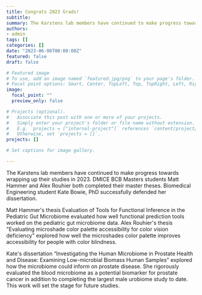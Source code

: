 ```yaml
---
title: Congrats 2023 Grads!
subtitle: 
summary: The Karstens lab members have continued to make progress towards wrapping up their studies in 2023...
authors:
- admin
tags: []
categories: []
date: "2023-06-06T00:00:00Z"
featured: false
draft: false

# Featured image
# To use, add an image named `featured.jpg/png` to your page's folder.
# Focal point options: Smart, Center, TopLeft, Top, TopRight, Left, Right, BottomLeft, Bottom, BottomRight
image:
  focal_point: ""
  preview_only: false

# Projects (optional).
#   Associate this post with one or more of your projects.
#   Simply enter your project's folder or file name without extension.
#   E.g. `projects = ["internal-project"]` references `content/project/deep-learning/index.md`.
#   Otherwise, set `projects = []`.
projects: []

# Set captions for image gallery.

---
```


The Karstens lab members have continued to make progress towards wrapping up their studies in 2023. DMICE BCB Masters students Matt Hammer and Alex Rouhier both completed their master theses. Biomedical Engineering student Kate Bowie, PhD successfully defended her dissertation. 

Matt Hammer's thesis Evaluation of Tools for Functional Inference in the Pediatric Gut Microbiome evaluated how well functional prediction tools worked on the pediatric gut microbiome data. Alex Rouhier's thesis "Evaluating microshade color palette accessibility for color vision deficiency" explored how well the microshades color palette improves accessibility for people with color blindness. 

Kate's dissertation “Investigating the Human Microbiome in Prostate Health and Disease: Examining Low-microbial Biomass Human Samples” explored how the microbiome could inform on prostate disease. She rigorously evaluated the blood microbiome as a potential biomarker for prostate cancer in addition to completing the largest male urobiome study to date. This work will set the stage for future studies. 

